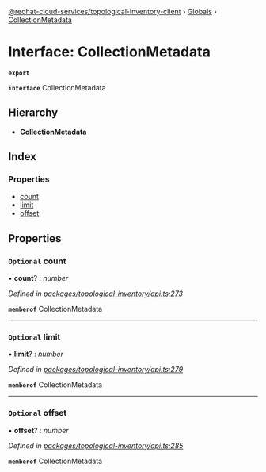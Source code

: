 [@redhat-cloud-services/topological-inventory-client](../README.md) › [Globals](../globals.md) › [CollectionMetadata](collectionmetadata.md)

# Interface: CollectionMetadata

**`export`** 

**`interface`** CollectionMetadata

## Hierarchy

* **CollectionMetadata**

## Index

### Properties

* [count](collectionmetadata.md#optional-count)
* [limit](collectionmetadata.md#optional-limit)
* [offset](collectionmetadata.md#optional-offset)

## Properties

### `Optional` count

• **count**? : *number*

*Defined in [packages/topological-inventory/api.ts:273](https://github.com/fhlavac/javascript-clients/blob/master/packages/topological-inventory/api.ts#L273)*

**`memberof`** CollectionMetadata

___

### `Optional` limit

• **limit**? : *number*

*Defined in [packages/topological-inventory/api.ts:279](https://github.com/fhlavac/javascript-clients/blob/master/packages/topological-inventory/api.ts#L279)*

**`memberof`** CollectionMetadata

___

### `Optional` offset

• **offset**? : *number*

*Defined in [packages/topological-inventory/api.ts:285](https://github.com/fhlavac/javascript-clients/blob/master/packages/topological-inventory/api.ts#L285)*

**`memberof`** CollectionMetadata
